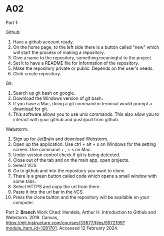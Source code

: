 # A02

Part 1:

Github:
1. Have a github account ready.
2. On the home page, to the left side there is a button called "new" which will start the process of making a repository.
3. Give a name to the repository, something meaningful to the project.
4. Set it to have a README file for information of the repository.
5. Make the repository private or public. Depends on the user's needs.
6. Click create repository.

Git:
1. Search up git bash on google.
2. Download the Windows version of git bash.
3. If you have a Mac, doing a git command in terminal would prompt a download for git.
4. This software allows you to use unix commands. This also allow you to interact with your github and push/pull from github.

Webstorm:
1. Sign up for JetBrain and download Webstorm.
2. Open up the application. Use ctrl + alt + s on Windows for the setting screen. Use command + , + s on Mac.
3. Under version control check if git is being detected.
4. Close out of the tab and on the main app, open projects.
5. Select VCS.
6. Go to github and into the repository you want to clone.
7. There is a green button called code which opens a small window with some tabs.
8. Select HTTPS and copy the url from there.
9. Paste it into the url bar in the VCS.
10. Press the clone button and the repository will be available on your computer.

Part 2:
**Branch**
Work Cited:
Hendela, Arthur H. Introduction to Github and Webstorm. 2019. Canvas, https://njit.instructure.com/courses/33677/files/5972199?module_item_id=1281701. Accessed 12 February 2024.

